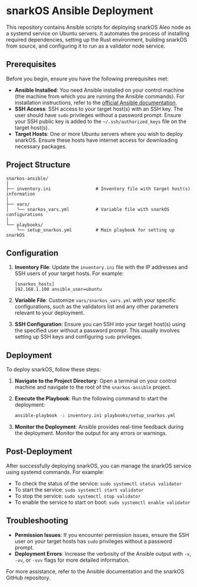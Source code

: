 # snarkOS Ansible Deployment


This repository contains Ansible scripts for deploying snarkOS Aleo node as a systemd service on Ubuntu servers. It automates the process of installing required dependencies, setting up the Rust environment, building snarkOS from source, and configuring it to run as a validator node service.

## Prerequisites

Before you begin, ensure you have the following prerequisites met:

- **Ansible Installed**: You need Ansible installed on your control machine (the machine from which you are running the Ansible commands). For installation instructions, refer to the [official Ansible documentation](https://docs.ansible.com/ansible/latest/installation_guide/intro_installation.html).
- **SSH Access**: SSH access to your target host(s) with an SSH key. The user should have `sudo` privileges without a password prompt. Ensure your SSH public key is added to the `~/.ssh/authorized_keys` file on the target host(s).
- **Target Hosts**: One or more Ubuntu servers where you wish to deploy snarkOS. Ensure these hosts have internet access for downloading necessary packages.

## Project Structure

```
snarkos-ansible/
│
├── inventory.ini                 # Inventory file with target host(s) information
│
├── vars/
│   └── snarkos_vars.yml          # Variable file with snarkOS configurations
│
└── playbooks/
    └── setup_snarkos.yml         # Main playbook for setting up snarkOS
```

## Configuration

1. **Inventory File**: Update the `inventory.ini` file with the IP addresses and SSH users of your target hosts. For example:

   ```
   [snarkos_hosts]
   192.168.1.100 ansible_user=ubuntu
   ```

2. **Variable File**: Customize `vars/snarkos_vars.yml` with your specific configurations, such as the validators list and any other parameters relevant to your deployment.

3. **SSH Configuration**: Ensure you can SSH into your target host(s) using the specified user without a password prompt. This usually involves setting up SSH keys and configuring `sudo` privileges.

## Deployment

To deploy snarkOS, follow these steps:

1. **Navigate to the Project Directory**: Open a terminal on your control machine and navigate to the root of the `snarkos-ansible` project.

2. **Execute the Playbook**: Run the following command to start the deployment:

   ```bash
   ansible-playbook -i inventory.ini playbooks/setup_snarkos.yml
   ```

3. **Monitor the Deployment**: Ansible provides real-time feedback during the deployment. Monitor the output for any errors or warnings.

## Post-Deployment

After successfully deploying snarkOS, you can manage the snarkOS service using systemd commands. For example:

- To check the status of the service: `sudo systemctl status validator`
- To start the service: `sudo systemctl start validator`
- To stop the service: `sudo systemctl stop validator`
- To enable the service to start on boot: `sudo systemctl enable validator`

## Troubleshooting

- **Permission Issues**: If you encounter permission issues, ensure the SSH user on your target hosts has `sudo` privileges without a password prompt.
- **Deployment Errors**: Increase the verbosity of the Ansible output with `-v`, `-vv`, or `-vvv` flags for more detailed information.

For more assistance, refer to the Ansible documentation and the snarkOS GitHub repository.